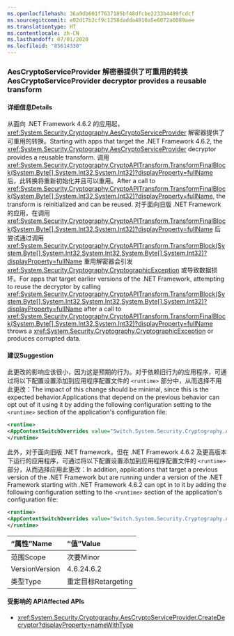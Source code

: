 ```yaml
---
ms.openlocfilehash: 36a9db601f7637185bf48dfcbe2233b4489fcdcf
ms.sourcegitcommit: e02d17b2cf9c1258dadda4810a5e6072a0089aee
ms.translationtype: HT
ms.contentlocale: zh-CN
ms.lasthandoff: 07/01/2020
ms.locfileid: "85614330"
---
```

### <a name="aescryptoserviceprovider-decryptor-provides-a-reusable-transform"></a><span data-ttu-id="4c081-101">AesCryptoServiceProvider 解密器提供了可重用的转换</span><span class="sxs-lookup"><span data-stu-id="4c081-101">AesCryptoServiceProvider decryptor provides a reusable transform</span></span>

#### <a name="details"></a><span data-ttu-id="4c081-102">详细信息</span><span class="sxs-lookup"><span data-stu-id="4c081-102">Details</span></span>

<span data-ttu-id="4c081-103">从面向 .NET Framework 4.6.2 的应用起，<xref:System.Security.Cryptography.AesCryptoServiceProvider> 解密器提供了可重用的转换。</span><span class="sxs-lookup"><span data-stu-id="4c081-103">Starting with apps that target the .NET Framework 4.6.2, the <xref:System.Security.Cryptography.AesCryptoServiceProvider> decryptor provides a reusable transform.</span></span> <span data-ttu-id="4c081-104">调用 <xref:System.Security.Cryptography.CryptoAPITransform.TransformFinalBlock(System.Byte[],System.Int32,System.Int32)?displayProperty=fullName> 后，此转换将重新初始化并且可以重用。</span><span class="sxs-lookup"><span data-stu-id="4c081-104">After a call to <xref:System.Security.Cryptography.CryptoAPITransform.TransformFinalBlock(System.Byte[],System.Int32,System.Int32)?displayProperty=fullName>, the transform is reinitialized and can be reused.</span></span> <span data-ttu-id="4c081-105">对于面向旧版 .NET Framework 的应用，在调用 <xref:System.Security.Cryptography.CryptoAPITransform.TransformFinalBlock(System.Byte[],System.Int32,System.Int32)?displayProperty=fullName> 后尝试通过调用 <xref:System.Security.Cryptography.CryptoAPITransform.TransformBlock(System.Byte[],System.Int32,System.Int32,System.Byte[],System.Int32)?displayProperty=fullName> 重用解密器会引发 <xref:System.Security.Cryptography.CryptographicException> 或导致数据损坏。</span><span class="sxs-lookup"><span data-stu-id="4c081-105">For apps that target earlier versions of the .NET Framework, attempting to reuse the decryptor by calling <xref:System.Security.Cryptography.CryptoAPITransform.TransformBlock(System.Byte[],System.Int32,System.Int32,System.Byte[],System.Int32)?displayProperty=fullName> after a call to <xref:System.Security.Cryptography.CryptoAPITransform.TransformFinalBlock(System.Byte[],System.Int32,System.Int32)?displayProperty=fullName> throws a <xref:System.Security.Cryptography.CryptographicException> or produces corrupted data.</span></span>

#### <a name="suggestion"></a><span data-ttu-id="4c081-106">建议</span><span class="sxs-lookup"><span data-stu-id="4c081-106">Suggestion</span></span>

<span data-ttu-id="4c081-107">此更改的影响应该很小，因为这是预期的行为。对于依赖旧行为的应用程序，可通过将以下配置设置添加到应用程序配置文件的 `<runtime>` 部分中，从而选择不用此更改：</span><span class="sxs-lookup"><span data-stu-id="4c081-107">The impact of this change should be minimal, since this is the expected behavior.Applications that depend on the previous behavior can opt out of it using it by adding the following configuration setting to the `<runtime>` section of the application's configuration file:</span></span>

```xml
<runtime>
<AppContextSwitchOverrides value="Switch.System.Security.Cryptography.AesCryptoServiceProvider.DontCorrectlyResetDecryptor=true"/>
</runtime>
```

<span data-ttu-id="4c081-108">此外，对于面向旧版 .NET framework，但在 .NET Framework 4.6.2 及更高版本下运行的应用程序，可通过将以下配置设置添加到应用程序配置文件的 `<runtime>` 部分，从而选择应用此更改：</span><span class="sxs-lookup"><span data-stu-id="4c081-108">In addition, applications that target a previous version of the .NET Framework but are running under a version of the .NET Framework starting with .NET Framework 4.6.2 can opt in to it by adding the following configuration setting to the `<runtime>` section of the application's configuration file:</span></span>

```xml
<runtime>
<AppContextSwitchOverrides value="Switch.System.Security.Cryptography.AesCryptoServiceProvider.DontCorrectlyResetDecryptor=false"/>
</runtime>
```

| <span data-ttu-id="4c081-109">“属性”</span><span class="sxs-lookup"><span data-stu-id="4c081-109">Name</span></span>    | <span data-ttu-id="4c081-110">“值”</span><span class="sxs-lookup"><span data-stu-id="4c081-110">Value</span></span>       |
|:--------|:------------|
| <span data-ttu-id="4c081-111">范围</span><span class="sxs-lookup"><span data-stu-id="4c081-111">Scope</span></span>   | <span data-ttu-id="4c081-112">次要</span><span class="sxs-lookup"><span data-stu-id="4c081-112">Minor</span></span>       |
| <span data-ttu-id="4c081-113">Version</span><span class="sxs-lookup"><span data-stu-id="4c081-113">Version</span></span> | <span data-ttu-id="4c081-114">4.6.2</span><span class="sxs-lookup"><span data-stu-id="4c081-114">4.6.2</span></span>       |
| <span data-ttu-id="4c081-115">类型</span><span class="sxs-lookup"><span data-stu-id="4c081-115">Type</span></span>    | <span data-ttu-id="4c081-116">重定目标</span><span class="sxs-lookup"><span data-stu-id="4c081-116">Retargeting</span></span> |

#### <a name="affected-apis"></a><span data-ttu-id="4c081-117">受影响的 API</span><span class="sxs-lookup"><span data-stu-id="4c081-117">Affected APIs</span></span>

- <xref:System.Security.Cryptography.AesCryptoServiceProvider.CreateDecryptor?displayProperty=nameWithType>
